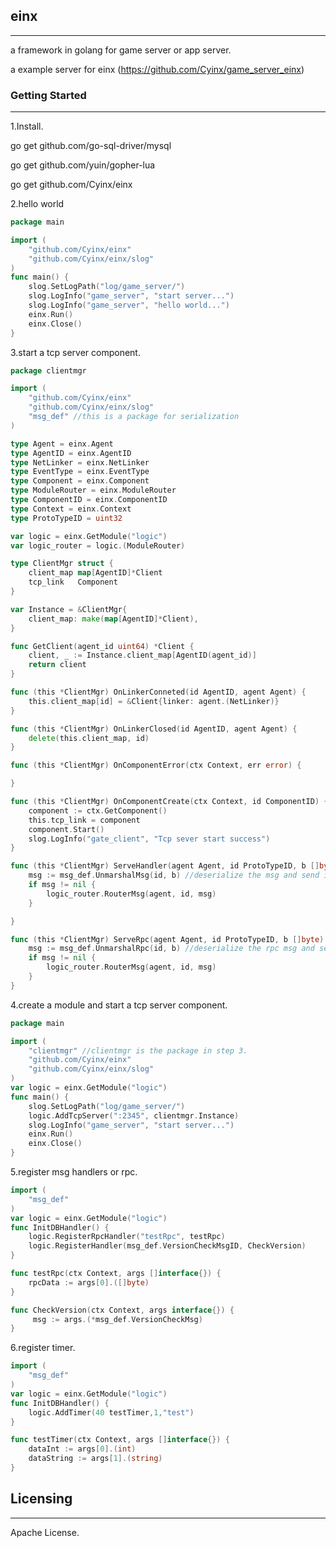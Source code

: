 ## einx
------
a framework in golang for game server or app server.

a example server for einx (https://github.com/Cyinx/game_server_einx)

### Getting Started
---------
1.Install.

   go get github.com/go-sql-driver/mysql

   go get github.com/yuin/gopher-lua

   go get github.com/Cyinx/einx


2.hello world

```go
package main

import (
	"github.com/Cyinx/einx"
	"github.com/Cyinx/einx/slog"
)
func main() {
	slog.SetLogPath("log/game_server/")
	slog.LogInfo("game_server", "start server...")
	slog.LogInfo("game_server", "hello world...")
	einx.Run()
	einx.Close()
}
```
3.start a tcp server component.

```go
package clientmgr

import (
	"github.com/Cyinx/einx"
	"github.com/Cyinx/einx/slog"
	"msg_def" //this is a package for serialization
)

type Agent = einx.Agent
type AgentID = einx.AgentID
type NetLinker = einx.NetLinker
type EventType = einx.EventType
type Component = einx.Component
type ModuleRouter = einx.ModuleRouter
type ComponentID = einx.ComponentID
type Context = einx.Context
type ProtoTypeID = uint32

var logic = einx.GetModule("logic")
var logic_router = logic.(ModuleRouter)

type ClientMgr struct {
	client_map map[AgentID]*Client
	tcp_link   Component
}

var Instance = &ClientMgr{
	client_map: make(map[AgentID]*Client),
}

func GetClient(agent_id uint64) *Client {
	client, _ := Instance.client_map[AgentID(agent_id)]
	return client
}

func (this *ClientMgr) OnLinkerConneted(id AgentID, agent Agent) {
	this.client_map[id] = &Client{linker: agent.(NetLinker)}
}

func (this *ClientMgr) OnLinkerClosed(id AgentID, agent Agent) {
	delete(this.client_map, id)
}

func (this *ClientMgr) OnComponentError(ctx Context, err error) {

}

func (this *ClientMgr) OnComponentCreate(ctx Context, id ComponentID) {
	component := ctx.GetComponent()
	this.tcp_link = component
	component.Start()
	slog.LogInfo("gate_client", "Tcp sever start success")
}

func (this *ClientMgr) ServeHandler(agent Agent, id ProtoTypeID, b []byte) {
	msg := msg_def.UnmarshalMsg(id, b) //deserialize the msg and send it to the module you want.
	if msg != nil {
		logic_router.RouterMsg(agent, id, msg)
	}

}

func (this *ClientMgr) ServeRpc(agent Agent, id ProtoTypeID, b []byte) {
	msg := msg_def.UnmarshalRpc(id, b) //deserialize the rpc msg and send it to the module you want.
	if msg != nil {
		logic_router.RouterMsg(agent, id, msg)
	}
}

```

4.create a module and start a tcp server component.
```go
package main

import (
	"clientmgr" //clientmgr is the package in step 3.
	"github.com/Cyinx/einx"
	"github.com/Cyinx/einx/slog"
)
var logic = einx.GetModule("logic")
func main() {
	slog.SetLogPath("log/game_server/")
	logic.AddTcpServer(":2345", clientmgr.Instance)
	slog.LogInfo("game_server", "start server...")
	einx.Run()
	einx.Close()
}
```
5.register msg handlers or rpc.
```go
import (
	"msg_def"
)
var logic = einx.GetModule("logic")
func InitDBHandler() {
	logic.RegisterRpcHandler("testRpc", testRpc)
	logic.RegisterHandler(msg_def.VersionCheckMsgID, CheckVersion)
}

func testRpc(ctx Context, args []interface{}) {
    rpcData := args[0].([]byte)
}

func CheckVersion(ctx Context, args interface{}) {
     msg := args.(*msg_def.VersionCheckMsg)
}

```

6.register timer.
```go
import (
	"msg_def"
)
var logic = einx.GetModule("logic")
func InitDBHandler() {
	logic.AddTimer(40 testTimer,1,"test")
}

func testTimer(ctx Context, args []interface{}) {
    dataInt := args[0].(int)
    dataString := args[1].(string)
}
```



## Licensing
---------

Apache License.